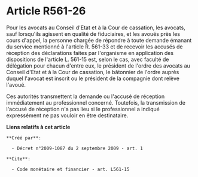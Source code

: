 # Article R561-26

Pour les avocats au Conseil d'Etat et à la Cour de cassation, les avocats, sauf lorsqu'ils agissent en qualité de
fiduciaires, et les avoués près les cours d'appel, la personne chargée de répondre à toute demande émanant du service
mentionné à l'article R. 561-33 et de recevoir les accusés de réception des déclarations faites par l'organisme en
application des dispositions de l'article L. 561-15 est, selon le cas, avec faculté de délégation pour chacun d'entre eux, le
président de l'ordre des avocats au Conseil d'Etat et à la Cour de cassation, le bâtonnier de l'ordre auprès duquel l'avocat
est inscrit ou le président de la compagnie dont relève l'avoué. 

Ces autorités transmettent la demande ou l'accusé de réception immédiatement au professionnel concerné. Toutefois, la
transmission de l'accusé de réception n'a pas lieu si le professionnel a indiqué expressément ne pas vouloir en être
destinataire.

**Liens relatifs à cet article**

	**Créé par**:

	  - Décret n°2009-1087 du 2 septembre 2009 - art. 1

	**Cite**:

	  - Code monétaire et financier - art. L561-15
